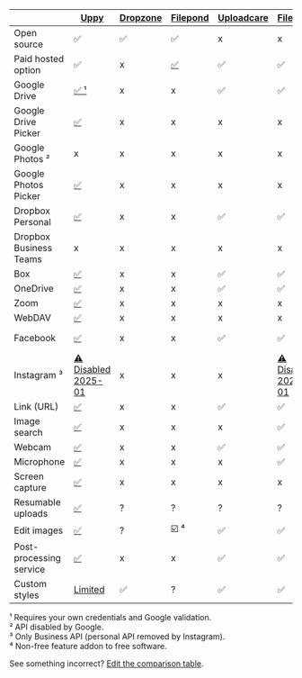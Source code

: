 |                         | [Uppy](https://github.com/transloadit/uppy)                                                                        | [Dropzone](https://www.dropzone.dev/) | [Filepond](https://pqina.nl/filepond/)       | [Uploadcare](https://uploadcare.com/) | [Filestack](https://www.filestack.com/)                                                                            | [Uploader.win](https://www.uploader.win/?) | [UploadThing](https://uploadthing.com/) |
| ----------------------- | ------------------------------------------------------------------------------------------------------------------ | ------------------------------------- | -------------------------------------------- | ------------------------------------- | ------------------------------------------------------------------------------------------------------------------ | ------------------------------------------ | --------------------------------------- |
| Open source             | ✅                                                                                                                 | ✅                                    | ✅                                           | x                                     | x                                                                                                                  | x                                          | x                                       |
| Paid hosted option      | ✅                                                                                                                 | x                                     | [✅](https://pqina.nl/pintura/?ref=filepond) | ✅                                    | ✅                                                                                                                 | ✅                                         | ✅                                      |
| Google Drive            | [✅ ¹](/docs/google-drive/)                                                                                        | x                                     | x                                            | ✅                                    | ✅                                                                                                                 | ⚠️ Broken 2025-03                          | x                                       |
| Google Drive Picker     | [✅](/docs/google-drive-picker/)                                                                                   | x                                     | x                                            | x                                     | x                                                                                                                  | x                                          | x                                       |
| Google Photos ²         | x                                                                                                                  | x                                     | x                                            | x                                     | x                                                                                                                  | x                                          | x                                       |
| Google Photos Picker    | [✅](/docs/google-photos-picker/)                                                                                  | x                                     | x                                            | x                                     | x                                                                                                                  | x                                          | x                                       |
| Dropbox Personal        | [✅](/docs/dropbox/)                                                                                               | x                                     | x                                            | ✅                                    | ✅                                                                                                                 | ⚠️ Broken 2025-03                          | x                                       |
| Dropbox Business Teams  | x                                                                                                                  | x                                     | x                                            | x                                     | x                                                                                                                  | x                                          | x                                       |
| Box                     | [✅](/docs/box/)                                                                                                   | x                                     | x                                            | ✅                                    | ✅                                                                                                                 | x                                          | x                                       |
| OneDrive                | [✅](/docs/onedrive/)                                                                                              | x                                     | x                                            | ✅                                    | ✅                                                                                                                 | x                                          | x                                       |
| Zoom                    | [✅](/docs/zoom/)                                                                                                  | x                                     | x                                            | x                                     | x                                                                                                                  | x                                          | x                                       |
| WebDAV                  | [✅](/docs/webdav/)                                                                                                | x                                     | x                                            | x                                     | x                                                                                                                  | x                                          | x                                       |
| Facebook                | [✅](/docs/facebook/)                                                                                              | x                                     | x                                            | ✅                                    | ✅                                                                                                                 | ⚠️ Broken 2025-03                          | x                                       |
| Instagram ³             | [⚠️ Disabled 2025-01](https://developers.facebook.com/blog/post/2024/09/04/update-on-instagram-basic-display-api/) | x                                     | x                                            | x                                     | [⚠️ Disabled 2025-01](https://developers.facebook.com/blog/post/2024/09/04/update-on-instagram-basic-display-api/) | x                                          | x                                       |
| Link (URL)              | [✅](/docs/url/)                                                                                                   | x                                     | x                                            | ✅                                    | ✅                                                                                                                 | ✅                                         | x                                       |
| Image search            | [✅](/docs/unsplash/)                                                                                              | x                                     | x                                            | x                                     | ✅                                                                                                                 | ✅                                         | x                                       |
| Webcam                  | [✅](/docs/webcam/)                                                                                                | x                                     | x                                            | ✅                                    | ✅                                                                                                                 | ✅                                         | x                                       |
| Microphone              | [✅](/docs/audio/)                                                                                                 | x                                     | x                                            | x                                     | ✅                                                                                                                 | ✅                                         | x                                       |
| Screen capture          | [✅](/docs/screen-capture/)                                                                                        | x                                     | x                                            | x                                     | x                                                                                                                  | x                                          | x                                       |
| Resumable uploads       | [✅](/docs/tus/)                                                                                                   | ?                                     | ?                                            | ?                                     | ?                                                                                                                  | ✅                                         | ✅                                      |
| Edit images             | [✅](/docs/image-editor/)                                                                                          | ?                                     | ☑️ ⁴                                         | ✅                                    | ✅                                                                                                                 | ✅                                         | ?                                       |
| Post-processing service | [✅](/docs/transloadit/)                                                                                           | x                                     | x                                            | ✅                                    | ✅                                                                                                                 | ✅                                         | ?                                       |
| Custom styles           | [Limited](/docs/dashboard/#theme)                                                                                  | ✅                                    | ?                                            | ✅                                    | ✅                                                                                                                 | ?                                          | ✅                                      |

¹ Requires your own credentials and Google validation.\
² API disabled by Google.\
³ Only Business API (personal API removed by Instagram).\
⁴ Non-free feature addon to free software.

See something incorrect? [Edit the comparison table](https://github.com/transloadit/uppy.io/edit/main/src/pages/companion.md).
